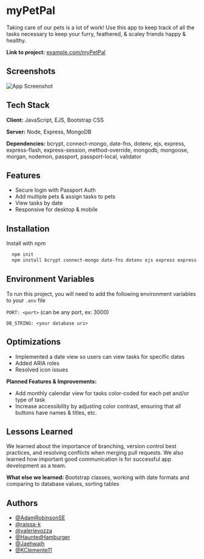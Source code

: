 
# myPetPal

Taking care of our pets is a lot of work! Use this app to keep track of all the tasks necessary to keep your furry, feathered, & scaley friends happy & healthy.

**Link to project:** [example.com/myPetPal](example.com/myPetPal)


## Screenshots

![App Screenshot](https://via.placeholder.com/468x300?text=App+Screenshot+Here)


## Tech Stack

**Client:** JavaScript, EJS, Bootstrap CSS

**Server:** Node, Express, MongoDB

**Dependencies:** bcrypt, connect-mongo, date-fns, dotenv, ejs, express, express-flash, express-session, method-override, mongodb, mongoose, morgan, nodemon, passport, passport-local, validator

## Features

- Secure login with Passport Auth
- Add multiple pets & assign tasks to pets
- View tasks by date
- Responsive for desktop & mobile


## Installation

Install with npm

```bash
  npm init
  npm install bcrypt connect-mongo date-fns dotenv ejs express express-flash express-session method-override mongodb mongoose morgan nodemon passport passport-local validator
```
## Environment Variables

To run this project, you will need to add the following environment variables to your `.env` file

`PORT: <port>` (can be any port, ex: 3000)

`DB_STRING: <your database uri>`
## Optimizations

- Implemented a date view so users can view tasks for specific dates
- Added ARIA roles
- Resolved icon issues

**Planned Features & Improvements:**

- Add monthly calendar view for tasks color-coded for each pet and/or type of task
- Increase accessibility by adjusting color contrast, ensuring that all buttons have names & titles, etc.

## Lessons Learned

We learned about the importance of branching, version control best practices, and resolving conflicts when merging pull requests. We also learned how important good communication is for successful app development as a team.

**What else we learned:** Bootstrap classes, working with date formats and comparing to database values, sorting tables


## Authors

- [@AdamRobinsonSE](https://www.github.com/AdamRobinsonSE)
- [@raissa-k](https://www.github.com/raissa-k)
- [@valerievozza](https://www.github.com/valerievozza)
- [@HauntedHamburger](https://www.github.com/HauntedHamburger)
- [@Jaehwajh](https://www.github.com/Jaehwajh)
- [@KClemente11](https://www.github.com/KClemente11)
